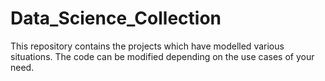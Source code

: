 # Data_Science_Collection
This repository contains the projects which have modelled various situations. The code can be modified depending on the use cases of your need. 
